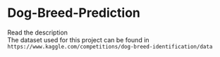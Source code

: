 # Dog-Breed-Prediction  <br>
Read the description  <br>
The dataset used for this project can be found in `https://www.kaggle.com/competitions/dog-breed-identification/data`  <br>

